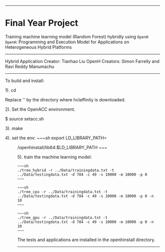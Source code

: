 ---------------------------------------------------------------------
# Final Year Project
Training machine learning model (Random Forest) hybridly using `OpenH`
`OpenH`: Programming and Execution Model for Applications on Heterogeneous Hybrid Platforms

---------------------------------------------------------------------

Hybrid Application Creator: Tianhao Liu
OpenH Creators: Simon Farrelly and Ravi Reddy Manumachu

---------------------------------------------------------------------

To build and install:

1). cd <hclaffinity root directory>

Replace '<hclaffinity root directory>' by the directory 
where hclaffinity is downloaded.

2). Set the OpenACC environment.

$ source setacc.sh

3). make

4). set the env:
    ~~~sh
    export LD_LIBRARY_PATH=<dir to project root>/openhinstall/lib64:$LD_LIBRARY_PATH
    ~~~

5). train the machine learning model:

    ~~~sh
    ./tree_hybrid -r ../Data/trainingdata.txt -t ../Data/testingdata.txt -d 784 -c 49 -s 10000 -m 10000 -p 0
    ~~~

    ~~~sh
    ./tree_cpu -r ../Data/trainingdata.txt -t ../Data/testingdata.txt -d 784 -c 49 -s 10000 -m 10000 -p 0 -n 10
    ~~~

    ~~~sh
    ./tree_gpu -r ../Data/trainingdata.txt -t ../Data/testingdata.txt -d 784 -c 49 -s 10000 -m 10000 -p 0 -n 10
    ~~~

The tests and applications are installed in the openhinstall directory.

---------------------------------------------------------------------
